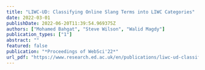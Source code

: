 ```yaml
---
title: "LIWC-UD: Classifying Online Slang Terms into LIWC Categories"
date: 2022-03-01
publishDate: 2022-06-20T11:39:54.969375Z
authors: ["Mohamed Bahgat", "Steve Wilson", "Walid Magdy"]
publication_types: ["1"]
abstract: ""
featured: false
publication: "*Proceedings of WebSci'22*"
url_pdf: "https://www.research.ed.ac.uk/en/publications/liwc-ud-classifying-online-slang-terms-into-liwc-categories"
---
```


